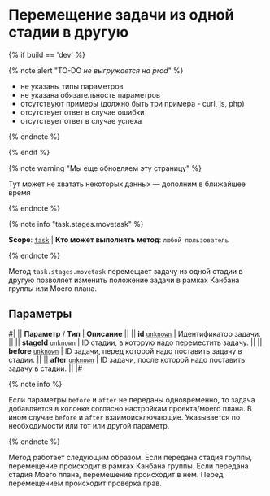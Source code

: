 # Перемещение задачи из одной стадии в другую

{% if build == 'dev' %}

{% note alert "TO-DO _не выгружается на prod_" %}

- не указаны типы параметров
- не указана обязательность параметров
- отсутствуют примеры (должно быть три примера - curl, js, php)
- отсутствует ответ в случае ошибки
- отсутствует ответ в случае успеха
 
{% endnote %}

{% endif %}

{% note warning "Мы еще обновляем эту страницу" %}

Тут может не хватать некоторых данных — дополним в ближайшее время

{% endnote %}

{% note info "task.stages.movetask" %}

**Scope**: [`task`](../../scopes/permissions.md) | **Кто может выполнять метод**: `любой пользователь`

{% endnote %}

Метод `task.stages.movetask` перемещает задачу из одной стадии в другую позволяет изменить положение задачи в рамках Канбана группы или Моего плана.

## Параметры

#|
|| **Параметр** / **Тип** | **Описание** ||
|| **id**
[`unknown`](../../data-types.md) | Идентификатор задачи. ||
|| **stageId**
[`unknown`](../../data-types.md) | ID стадии, в которую надо переместить задачу. ||
|| **before**
[`unknown`](../../data-types.md) | ID задачи, перед которой надо поставить задачу в стадии. ||
|| **after**
[`unknown`](../../data-types.md) | ID задачи, после которой надо поставить задачу в стадии. ||
|#

{% note info %}

Если параметры `before` и `after` не переданы одновременно, то задача добавляется в колонке согласно настройкам проекта/моего плана. В ином случае `before` и `after` взаимоисключающие. Указывается по необходимости или тот или другой параметр.

{% endnote %}

Метод работает следующим образом. Если передана стадия группы, перемещение происходит в рамках Канбана группы. Если передана стадия Моего плана, перемещение происходит в нем. Перед перемещением происходит проверка прав.